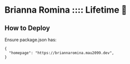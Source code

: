 # Brianna Romina :::: Lifetime 🐧

## How to Deploy
Ensure package.json has:  
```
{  
  "homepage": "https://briannaromina.mau2099.dev",  
}  

```